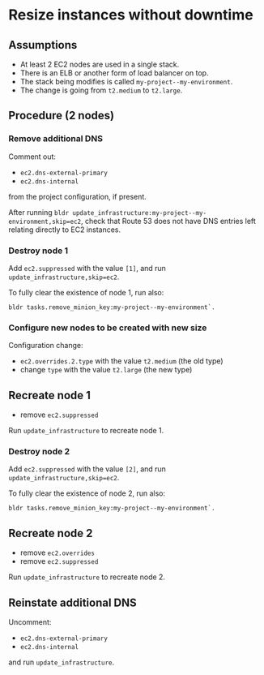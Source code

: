 # Resize instances without downtime

## Assumptions

- At least 2 EC2 nodes are used in a single stack.
- There is an ELB or another form of load balancer on top.
- The stack being modifies is called `my-project--my-environment`.
- The change is going from `t2.medium` to `t2.large`.

## Procedure (2 nodes)

### Remove additional DNS

Comment out:

- `ec2.dns-external-primary`
- `ec2.dns-internal`

from the project configuration, if present. 

After running `bldr update_infrastructure:my-project--my-environment,skip=ec2`, check that Route 53 does not have DNS entries left relating directly to EC2 instances.

### Destroy node 1

Add `ec2.suppressed` with the value `[1]`, and run `update_infrastructure,skip=ec2`.

To fully clear the existence of node 1, run also:
```
bldr tasks.remove_minion_key:my-project--my-environment`.
```

### Configure new nodes to be created with new size

Configuration change:

- `ec2.overrides.2.type` with the value `t2.medium` (the old type)
- change `type` with the value `t2.large` (the new type)

## Recreate node 1

- remove `ec2.suppressed`

Run `update_infrastructure` to recreate node 1.

### Destroy node 2

Add `ec2.suppressed` with the value `[2]`, and run `update_infrastructure,skip=ec2`.

To fully clear the existence of node 2, run also:
```
bldr tasks.remove_minion_key:my-project--my-environment`.
```

## Recreate node 2

- remove `ec2.overrides`
- remove `ec2.suppressed`

Run `update_infrastructure` to recreate node 2.

## Reinstate additional DNS

Uncomment:

- `ec2.dns-external-primary`
- `ec2.dns-internal`

and run `update_infrastructure`.
